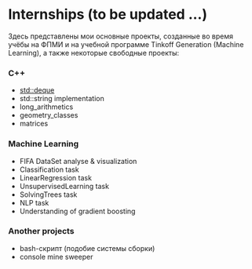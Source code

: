 # Internships (to be updated ...)

Здесь представлены мои основные проекты, созданные во время учёбы на ФПМИ и на учебной программе Tinkoff Generation (Machine Learning), а также некоторые свободные проекты:


### C++
* [std::deque](https://github.com/sasamb4ik/Internships/tree/deque/deque)
* std::string implementation
* long_arithmetics
* geometry_classes
* matrices

### Machine Learning
* FIFA DataSet analyse & visualization
* Classification task
* LinearRegression task
* UnsupervisedLearning task
* SolvingTrees task
* NLP task
* Understanding of gradient boosting

### Another projects
* bash-скрипт (подобие системы сборки)
* console mine sweeper
